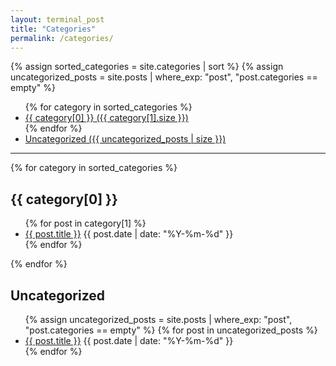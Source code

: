 ```yaml
---
layout: terminal_post
title: "Categories"
permalink: /categories/
---
```


{% assign sorted_categories = site.categories | sort %}
{% assign uncategorized_posts = site.posts | where_exp: "post", "post.categories == empty" %}
<ul>
  {% for category in sorted_categories %}
    <li><a href="#{{ category[0] }}">{{ category[0] }} ({{ category[1].size }})</a></li>
  {% endfor %}
  <li><a href="#uncategorized">Uncategorized ({{ uncategorized_posts | size }})</a></li>
</ul>

--- 

{% for category in sorted_categories %}
  <h2 id="{{ category[0] }}">{{ category[0] }}</h2>
  <ul>
    {% for post in category[1] %}
      <li>
        <a href="{{ site.baseurl }}{{ post.url }}">{{ post.title }}</a>
        <span class="date">{{ post.date | date: "%Y-%m-%d" }}</span>
      </li>
    {% endfor %}
  </ul>
{% endfor %}

<h2 id="uncategorized">Uncategorized</h2>
<ul>
  {% assign uncategorized_posts = site.posts | where_exp: "post", "post.categories == empty" %}
  {% for post in uncategorized_posts %}
    <li>
      <a href="{{ site.baseurl }}{{ post.url }}">{{ post.title }}</a>
      <span class="date">{{ post.date | date: "%Y-%m-%d" }}</span>
    </li>
  {% endfor %}
</ul>
